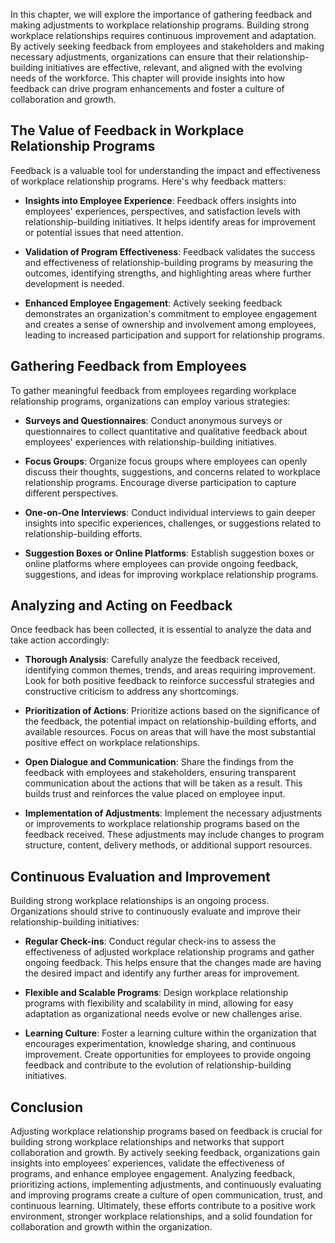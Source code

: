 
In this chapter, we will explore the importance of gathering feedback and making adjustments to workplace relationship programs. Building strong workplace relationships requires continuous improvement and adaptation. By actively seeking feedback from employees and stakeholders and making necessary adjustments, organizations can ensure that their relationship-building initiatives are effective, relevant, and aligned with the evolving needs of the workforce. This chapter will provide insights into how feedback can drive program enhancements and foster a culture of collaboration and growth.

The Value of Feedback in Workplace Relationship Programs
------------------------------------------------------------

Feedback is a valuable tool for understanding the impact and effectiveness of workplace relationship programs. Here's why feedback matters:

* **Insights into Employee Experience**: Feedback offers insights into employees' experiences, perspectives, and satisfaction levels with relationship-building initiatives. It helps identify areas for improvement or potential issues that need attention.

* **Validation of Program Effectiveness**: Feedback validates the success and effectiveness of relationship-building programs by measuring the outcomes, identifying strengths, and highlighting areas where further development is needed.

* **Enhanced Employee Engagement**: Actively seeking feedback demonstrates an organization's commitment to employee engagement and creates a sense of ownership and involvement among employees, leading to increased participation and support for relationship programs.

Gathering Feedback from Employees
-------------------------------------

To gather meaningful feedback from employees regarding workplace relationship programs, organizations can employ various strategies:

* **Surveys and Questionnaires**: Conduct anonymous surveys or questionnaires to collect quantitative and qualitative feedback about employees' experiences with relationship-building initiatives.

* **Focus Groups**: Organize focus groups where employees can openly discuss their thoughts, suggestions, and concerns related to workplace relationship programs. Encourage diverse participation to capture different perspectives.

* **One-on-One Interviews**: Conduct individual interviews to gain deeper insights into specific experiences, challenges, or suggestions related to relationship-building efforts.

* **Suggestion Boxes or Online Platforms**: Establish suggestion boxes or online platforms where employees can provide ongoing feedback, suggestions, and ideas for improving workplace relationship programs.

Analyzing and Acting on Feedback
------------------------------------

Once feedback has been collected, it is essential to analyze the data and take action accordingly:

* **Thorough Analysis**: Carefully analyze the feedback received, identifying common themes, trends, and areas requiring improvement. Look for both positive feedback to reinforce successful strategies and constructive criticism to address any shortcomings.

* **Prioritization of Actions**: Prioritize actions based on the significance of the feedback, the potential impact on relationship-building efforts, and available resources. Focus on areas that will have the most substantial positive effect on workplace relationships.

* **Open Dialogue and Communication**: Share the findings from the feedback with employees and stakeholders, ensuring transparent communication about the actions that will be taken as a result. This builds trust and reinforces the value placed on employee input.

* **Implementation of Adjustments**: Implement the necessary adjustments or improvements to workplace relationship programs based on the feedback received. These adjustments may include changes to program structure, content, delivery methods, or additional support resources.

Continuous Evaluation and Improvement
-----------------------------------------

Building strong workplace relationships is an ongoing process. Organizations should strive to continuously evaluate and improve their relationship-building initiatives:

* **Regular Check-ins**: Conduct regular check-ins to assess the effectiveness of adjusted workplace relationship programs and gather ongoing feedback. This helps ensure that the changes made are having the desired impact and identify any further areas for improvement.

* **Flexible and Scalable Programs**: Design workplace relationship programs with flexibility and scalability in mind, allowing for easy adaptation as organizational needs evolve or new challenges arise.

* **Learning Culture**: Foster a learning culture within the organization that encourages experimentation, knowledge sharing, and continuous improvement. Create opportunities for employees to provide ongoing feedback and contribute to the evolution of relationship-building initiatives.

Conclusion
----------

Adjusting workplace relationship programs based on feedback is crucial for building strong workplace relationships and networks that support collaboration and growth. By actively seeking feedback, organizations gain insights into employees' experiences, validate the effectiveness of programs, and enhance employee engagement. Analyzing feedback, prioritizing actions, implementing adjustments, and continuously evaluating and improving programs create a culture of open communication, trust, and continuous learning. Ultimately, these efforts contribute to a positive work environment, stronger workplace relationships, and a solid foundation for collaboration and growth within the organization.
